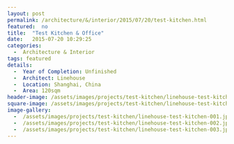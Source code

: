 ```yaml
---
layout: post
permalink: /architecture/&/interior/2015/07/20/test-kitchen.html
featured:  no
title:  "Test Kitchen & Office"
date:   2015-07-20 10:29:25
categories:
  -  Architecture & Interior
tags: featured
details:
  -  Year of Completion: Unfinished
  -  Architect: Linehouse
  -  Location: Shanghai, China
  -  Area: 120sqm
header-image: /assets/images/projects/test-kitchen/linehouse-test-kitchen-001.jpg
square-image: /assets/images/projects/test-kitchen/linehouse-test-kitchen-square.jpg
image-gallery:
  -  /assets/images/projects/test-kitchen/linehouse-test-kitchen-001.jpg
  -  /assets/images/projects/test-kitchen/linehouse-test-kitchen-002.jpg
  -  /assets/images/projects/test-kitchen/linehouse-test-kitchen-003.jpg
---
```

